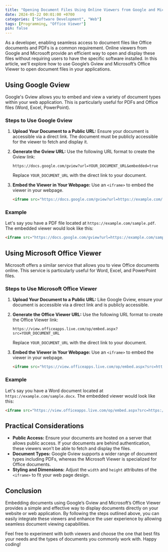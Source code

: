 ```yaml
---
title: "Opening Document Files Using Online Viewers from Google and Microsoft"
date: 2024-05-22 00:01:00 +0700
categories: ["Software Development", "Web"]
tags: [Programming, "Office Viewer"]
pin: false
---
```


As a developer, enabling seamless access to document files like Office documents and PDFs is a common requirement. Online viewers from Google and Microsoft provide an efficient way to open and display these files without requiring users to have the specific software installed. In this article, we'll explore how to use Google’s Gview and Microsoft’s Office Viewer to open document files in your applications.

## Using Google Gview

Google's Gview allows you to embed and view a variety of document types within your web application. This is particularly useful for PDFs and Office files (Word, Excel, PowerPoint).

### Steps to Use Google Gview

1. **Upload Your Document to a Public URL:**
   Ensure your document is accessible via a direct link. The document must be publicly accessible for the viewer to fetch and display it.

2. **Generate the Gview URL:**
   Use the following URL format to create the Gview link:
   ```
   https://docs.google.com/gview?url=YOUR_DOCUMENT_URL&embedded=true
   ```
   Replace `YOUR_DOCUMENT_URL` with the direct link to your document.

3. **Embed the Viewer in Your Webpage:**
   Use an `<iframe>` to embed the viewer in your webpage.
   ```html
   <iframe src="https://docs.google.com/gview?url=https://example.com/yourfile.pdf&embedded=true" style="width:600px; height:500px;" frameborder="0"></iframe>
   ```

### Example

Let's say you have a PDF file located at `https://example.com/sample.pdf`. The embedded viewer would look like this:
```html
<iframe src="https://docs.google.com/gview?url=https://example.com/sample.pdf&embedded=true" style="width:600px; height:500px;" frameborder="0"></iframe>
```

## Using Microsoft Office Viewer

Microsoft offers a similar service that allows you to view Office documents online. This service is particularly useful for Word, Excel, and PowerPoint files.

### Steps to Use Microsoft Office Viewer

1. **Upload Your Document to a Public URL:**
   Like Google Gview, ensure your document is accessible via a direct link and is publicly accessible.

2. **Generate the Office Viewer URL:**
   Use the following URL format to create the Office Viewer link:
   ```
   https://view.officeapps.live.com/op/embed.aspx?src=YOUR_DOCUMENT_URL
   ```
   Replace `YOUR_DOCUMENT_URL` with the direct link to your document.

3. **Embed the Viewer in Your Webpage:**
   Use an `<iframe>` to embed the viewer in your webpage.
   ```html
   <iframe src="https://view.officeapps.live.com/op/embed.aspx?src=https://example.com/yourfile.docx" width="600px" height="500px" frameborder="0"></iframe>
   ```

### Example

Let's say you have a Word document located at `https://example.com/sample.docx`. The embedded viewer would look like this:
```html
<iframe src="https://view.officeapps.live.com/op/embed.aspx?src=https://example.com/sample.docx" width="600px" height="500px" frameborder="0"></iframe>
```

## Practical Considerations

- **Public Access:** Ensure your documents are hosted on a server that allows public access. If your documents are behind authentication, these viewers won’t be able to fetch and display the files.
- **Document Types:** Google Gview supports a wider range of document types including PDFs, whereas the Microsoft Viewer is specialized for Office documents.
- **Styling and Dimensions:** Adjust the `width` and `height` attributes of the `<iframe>` to fit your web page design. 

## Conclusion

Embedding documents using Google’s Gview and Microsoft’s Office Viewer provides a simple and effective way to display documents directly on your website or web application. By following the steps outlined above, you can easily integrate these viewers and enhance the user experience by allowing seamless document viewing capabilities.

Feel free to experiment with both viewers and choose the one that best fits your needs and the types of documents you commonly work with. Happy coding!